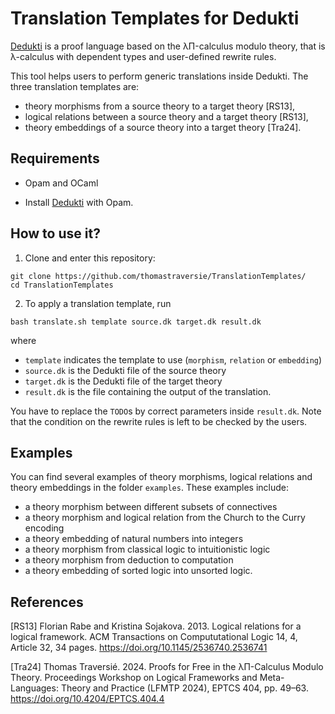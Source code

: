 # Translation Templates for Dedukti

[Dedukti](https://github.com/Deducteam/Dedukti) is a proof language based on the λΠ-calculus modulo theory, that is λ-calculus with dependent types and user-defined rewrite rules. 

This tool helps users to perform generic translations inside Dedukti. The three translation templates are:
- theory morphisms from a source theory to a target theory [RS13],
- logical relations between a source theory and a target theory [RS13],
- theory embeddings of a source theory into a target theory [Tra24].


## Requirements

- Opam and OCaml

- Install [Dedukti](https://github.com/Deducteam/Dedukti?tab=readme-ov-file#install-with-opam) with Opam.


## How to use it?

1. Clone and enter this repository:
```
git clone https://github.com/thomastraversie/TranslationTemplates/
cd TranslationTemplates
```

2. To apply a translation template, run 
```
bash translate.sh template source.dk target.dk result.dk
```
where 
- `template` indicates the template to use (`morphism`, `relation` or `embedding`)
- `source.dk` is the Dedukti file of the source theory
- `target.dk` is the Dedukti file of the target theory
- `result.dk` is the file containing the output of the translation.

You have to replace the `TODO`s by correct parameters inside `result.dk`. Note that the condition on the rewrite rules is left to be checked by the users.


## Examples

You can find several examples of theory morphisms, logical relations and theory embeddings in the folder `examples`. These examples include:
- a theory morphism between different subsets of connectives
- a theory morphism and logical relation from the Church to the Curry encoding
- a theory embedding of natural numbers into integers
- a theory morphism from classical logic to intuitionistic logic
- a theory morphism from deduction to computation
- a theory embedding of sorted logic into unsorted logic.


## References

[RS13] Florian Rabe and Kristina Sojakova. 2013. Logical relations for a logical framework. ACM Transactions on Compututational Logic 14, 4, Article 32, 34 pages. https://doi.org/10.1145/2536740.2536741

[Tra24] Thomas Traversié. 2024. Proofs for Free in the λΠ-Calculus Modulo Theory.  Proceedings Workshop on Logical Frameworks and Meta-Languages: Theory and Practice (LFMTP 2024), EPTCS 404, pp. 49–63. https://doi.org/10.4204/EPTCS.404.4